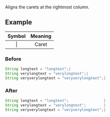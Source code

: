 Aligns the carets at the rightmost column.

## Example

| Symbol | Meaning |
|:------:|:-------:|
| &vert; |  Caret  |

### Before

[//]: # (@formatter:off)
```java
String longtext = "longtext";|
String verylongtext = "verylongtext";|
String veryverylongtext = "veryverylongtext";|
```
[//]: # (@formatter:on)

### After

[//]: # (@formatter:off)
```java
String longtext = "longtext";                |
String verylongtext = "verylongtext";        |
String veryverylongtext = "veryverylongtext";|
```
[//]: # (@formatter:on)
